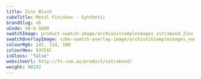 ```yaml
---
title: Zinc Blush
cubeTitle: Metal Finishes - Synthetic
brandSlug: vb
uCode: VB-U-5600
swatchImage: product-swatch-image/archiunitsampleimages_vitrabond_Zinc_Blush.jpg
swatchOverlayImage: cube-swatch-overlay-image/archiunitsampleimages_swatch-overlay_vitrabond.png
colourRgb: 147, 124, 108
colourHex: 937C6C
isGloss: "false"
websiteUrl: http://fv.com.au/product/vitrabond/
weight: 98192
---
```

